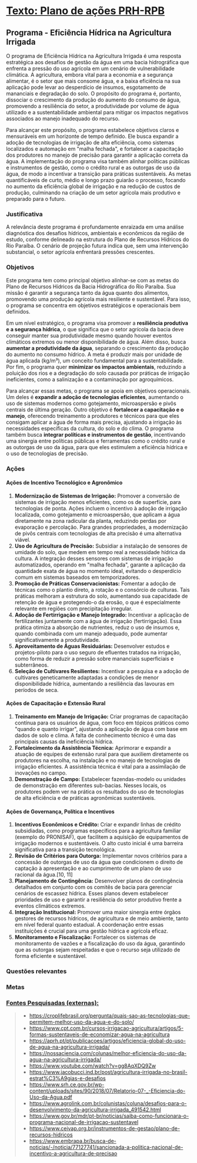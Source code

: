# <u>Texto: Plano de ações PRH-RPB</u>

## Programa - Eficiência Hídrica na Agricultura Irrigada

O programa de Eficiência Hídrica na Agricultura Irrigada é uma resposta estratégica aos desafios de gestão da água em uma bacia hidrográfica que enfrenta a pressão do uso agrícola em um cenário de vulnerabilidade climática. A agricultura, embora vital para a economia e a segurança alimentar, é o setor que mais consome água, e a baixa eficiência na sua aplicação pode levar ao desperdício de insumos, esgotamento de mananciais e degradação do solo. O propósito do programa é, portanto, dissociar o crescimento da produção do aumento do consumo de água, promovendo a resiliência do setor, a produtividade por volume de água utilizado e a sustentabilidade ambiental para mitigar os impactos negativos associados ao manejo inadequado do recurso.

Para alcançar este propósito, o programa estabelece objetivos claros e mensuráveis em um horizonte de tempo definido. Ele busca expandir a adoção de tecnologias de irrigação de alta eficiência, como sistemas localizados e automação em "malha fechada", e fortalecer a capacitação dos produtores no manejo de precisão para garantir a aplicação correta da água. A implementação do programa visa também alinhar políticas públicas e instrumentos de gestão, como o crédito rural e as outorgas de uso da água, de modo a incentivar a transição para práticas sustentáveis. As metas quantificáveis de curto, médio e longo prazo guiarão o processo, focando no aumento da eficiência global de irrigação e na redução de custos de produção, culminando na criação de um setor agrícola mais produtivo e preparado para o futuro.


### Justificativa

A relevância deste programa é profundamente enraizada em uma análise diagnóstica dos desafios hídricos, ambientais e econômicos da região de estudo, conforme delineado na estrutura do Plano de Recursos Hídricos do Rio Paraíba. O cenário de projeção futura indica que, sem uma intervenção substancial, o setor agrícola enfrentará pressões crescentes.


### Objetivos

Este programa tem como principal objetivo alinhar-se com as metas do Plano de Recursos Hídricos da Bacia Hidrográfica do Rio Paraíba. Sua missão é garantir a segurança tanto da água quanto dos alimentos, promovendo uma produção agrícola mais resiliente e sustentável. Para isso, o programa se concentra em objetivos estratégicos e operacionais bem definidos.

Em um nível estratégico, o programa visa promover a **resiliência produtiva e a segurança hídrica**, o que significa que o setor agrícola da bacia deve conseguir manter sua produtividade mesmo quando houver eventos climáticos extremos ou menor disponibilidade de água. Além disso, busca **aumentar a produtividade da água**, separando o crescimento da produção do aumento no consumo hídrico. A meta é produzir mais por unidade de água aplicada (kg/m³), um conceito fundamental para a sustentabilidade. Por fim, o programa quer **minimizar os impactos ambientais**, reduzindo a poluição dos rios e a degradação do solo causada por práticas de irrigação ineficientes, como a salinização e a contaminação por agroquímicos.

Para alcançar essas metas, o programa se apoia em objetivos operacionais. Um deles é **expandir a adoção de tecnologias eficientes**, aumentando o uso de sistemas modernos como gotejamento, microaspersão e pivôs centrais de última geração. Outro objetivo é **fortalecer a capacitação e o manejo**, oferecendo treinamento a produtores e técnicos para que eles consigam aplicar a água de forma mais precisa, ajustando a irrigação às necessidades específicas da cultura, do solo e do clima. O programa também busca **integrar políticas e instrumentos de gestão**, incentivando uma sinergia entre políticas públicas e ferramentas como o crédito rural e as outorgas de uso da água, para que eles estimulem a eficiência hídrica e o uso de tecnologias de precisão.


### Ações

#### Ações de Incentivo Tecnológico e Agronômico

1.  **Modernização de Sistemas de Irrigação:** Promover a conversão de sistemas de irrigação menos eficientes, como os de superfície, para tecnologias de ponta. Ações incluem o incentivo à adoção de irrigação localizada, como gotejamento e microaspersão, que aplicam a água diretamente na zona radicular da planta, reduzindo perdas por evaporação e percolação. Para grandes propriedades, a modernização de pivôs centrais com tecnologias de alta precisão é uma alternativa viável.
2.  **Uso de Agricultura de Precisão:** Subsidiar a instalação de sensores de umidade do solo, que medem em tempo real a necessidade hídrica da cultura. A integração desses sensores com sistemas de irrigação automatizados, operando em "malha fechada", garante a aplicação da quantidade exata de água no momento ideal, evitando o desperdício comum em sistemas baseados em temporizadores.
3.  **Promoção de Práticas Conservacionistas:** Fomentar a adoção de técnicas como o plantio direto, a rotação e o consórcio de culturas. Tais práticas melhoram a estrutura do solo, aumentando sua capacidade de retenção de água e protegendo-o da erosão, o que é especialmente relevante em regiões com precipitação irregular.
4.  **Adoção de Fertirrigação e Manejo Integrado:** Incentivar a aplicação de fertilizantes juntamente com a água de irrigação (fertirrigação). Essa prática otimiza a absorção de nutrientes, reduz o uso de insumos e, quando combinada com um manejo adequado, pode aumentar significativamente a produtividade.
5.  **Aproveitamento de Águas Residuárias:** Desenvolver estudos e projetos-piloto para o uso seguro de efluentes tratados na irrigação, como forma de reduzir a pressão sobre mananciais superficiais e subterrâneos.
6.  **Seleção de Cultivares Resilientes:** Incentivar a pesquisa e a adoção de cultivares geneticamente adaptadas a condições de menor disponibilidade hídrica, aumentando a resiliência das lavouras em períodos de seca.

#### Ações de Capacitação e Extensão Rural

1.  **Treinamento em Manejo de Irrigação:** Criar programas de capacitação contínua para os usuários de água, com foco em tópicos práticos como "quando e quanto irrigar", ajustando a aplicação de água com base em dados de solo e clima. A falta de conhecimento técnico é uma das principais causas da ineficiência hídrica.
2.  **Fortalecimento da Assistência Técnica:** Aprimorar e expandir a atuação de equipes de extensão rural para que auxiliem diretamente os produtores na escolha, na instalação e no manejo de tecnologias de irrigação eficientes. A assistência técnica é vital para a assimilação de inovações no campo.
3.  **Demonstração de Campo:** Estabelecer fazendas-modelo ou unidades de demonstração em diferentes sub-bacias. Nesses locais, os produtores podem ver na prática os resultados do uso de tecnologias de alta eficiência e de práticas agronômicas sustentáveis.

#### Ações de Governança, Política e Incentivos

1.  **Incentivos Econômicos e Crédito:** Criar e expandir linhas de crédito subsidiadas, como programas específicos para a agricultura familiar (exemplo do PRONISAF), que facilitem a aquisição de equipamentos de irrigação modernos e sustentáveis. O alto custo inicial é uma barreira significativa para a transição tecnológica.
2.  **Revisão de Critérios para Outorga:** Implementar novos critérios para a concessão de outorgas de uso da água que condicionem o direito de captação à apresentação e ao cumprimento de um plano de uso racional da água.[10, 11]
3.  **Planejamento de Contingência:** Desenvolver planos de contingência detalhados em conjunto com os comitês de bacia para gerenciar cenários de escassez hídrica. Esses planos devem estabelecer prioridades de uso e garantir a resiliência do setor produtivo frente a eventos climáticos extremos.
4.  **Integração Institucional:** Promover uma maior sinergia entre órgãos gestores de recursos hídricos, de agricultura e de meio ambiente, tanto em nível federal quanto estadual. A coordenação entre essas instituições é crucial para uma gestão hídrica e agrícola eficaz.
5.  **Monitoramento e Fiscalização:** Fortalecer os sistemas de monitoramento de vazões e a fiscalização do uso da água, garantindo que as outorgas sejam respeitadas e que o recurso seja utilizado de forma eficiente e sustentável.





### Questões relevantes




### Metas




### <u>Fontes Pesquisadas (externas):</u>
> - https://croplifebrasil.org/pergunta/quais-sao-as-tecnologias-que-permitem-melhor-uso-da-agua-e-do-solo/
> - https://www.cpt.com.br/cursos-irrigacao-agricultura/artigos/5-formas-sustentaveis-de-economizar-agua-na-agricultura
> - https://aprh.pt/pt/publicacoes/artigos/eficiencia-global-do-uso-de-agua-na-agricultura-irrigada/
> - https://nossaciencia.com/colunas/melhor-eficiencia-do-uso-da-agua-na-agricultura-irrigada/
> - https://www.youtube.com/watch?v=gg8AqXDQ9Zw
> - https://www.jacobucci.ind.br/post/agricultura-irrigada-no-brasil-estrat%C3%A9gias-e-desafios
> - https://www.srh.ce.gov.br/wp-content/uploads/sites/90/2018/07/Relatorio-07-_-Eficiencia-do-Uso-da-Agua.pdf
> - https://www.agrolink.com.br/colunistas/coluna/desafios-para-o-desenvolvimento-da-agricultura-irrigada_491542.html
> - https://www.gov.br/mdr/pt-br/noticias/saiba-como-funcionara-o-programa-nacional-de-irrigacao-sustentavel
> - https://www.ceivap.org.br/instrumentos-de-gestao/plano-de-recursos-hidricos
> - https://www.embrapa.br/busca-de-noticias/-/noticia/77127741/sancionada-a-politica-nacional-de-incentivo-a-agricultura-de-precisao